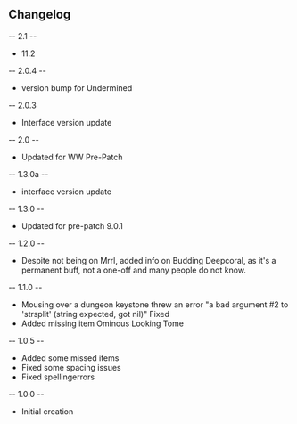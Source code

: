 ## Changelog

-- 2.1 --
* 11.2

-- 2.0.4 --
* version bump for Undermined

-- 2.0.3
* Interface version update

-- 2.0 --
* Updated for WW Pre-Patch

-- 1.3.0a --
* interface version update

-- 1.3.0 --
* Updated for pre-patch 9.0.1

-- 1.2.0 --
* Despite not being on Mrrl, added info on Budding Deepcoral, as it's a permanent buff, not a one-off and many people do not know.

-- 1.1.0 --
* Mousing over a dungeon keystone threw an error "a bad argument #2 to 'strsplit' (string expected, got nil)" Fixed
* Added missing item Ominous Looking Tome

-- 1.0.5 -- 
* Added some missed items
* Fixed some spacing issues
* Fixed spellingerrors

-- 1.0.0 --
* Initial creation
